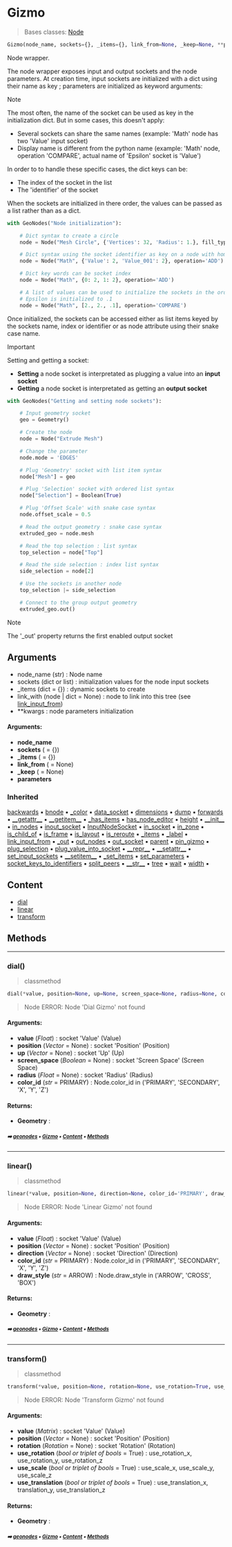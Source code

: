 # Gizmo

> Bases classes: [Node](core-treea-node.md#node)

``` python
Gizmo(node_name, sockets={}, _items={}, link_from=None, _keep=None, **parameters)
```

Node wrapper.

 The node wrapper exposes input and output sockets and the node parameters.
 At creation time, input sockets are initialized with a dict using their name as key ;
 parameters are initialized as keyword arguments:

 > [!NOTE]
 > The most often, the name of the socket can be used as key in the initialization dict.
 > But in some cases, this doesn't apply:
 > - Several sockets can share the same names (example: 'Math' node has two 'Value' input socket)
 > - Display name is different from the python name (example: 'Math' node, operation 'COMPARE', actual name
 >   of 'Epsilon' socket is 'Value')

 In order to to handle these specific cases, the dict keys can be:
 - The index of the socket in the list
 - The 'identifier' of the socket

 When the sockets are initialized in there order, the values can be passed
 as a list rather than as a dict.

 ``` python
 with GeoNodes("Node initialization"):

     # Dict syntax to create a circle
     node = Node("Mesh Circle", {'Vertices': 32, 'Radius': 1.}, fill_type='NGON')

     # Dict syntax using the socket identifier as key on a node with homonym sockets
     node = Node("Math", {'Value': 2, 'Value_001': 2}, operation='ADD')

     # Dict key words can be socket index
     node = Node("Math", {0: 2, 1: 2}, operation='ADD')

     # A list of values can be used to initialize the sockets in the order they appear
     # Epsilon is initialized to .1
     node = Node("Math", [2., 2., .1], operation='COMPARE')
 ```

 Once initialized, the sockets can be accessed either as list items keyed by the sockets name,
 index or identifier or as node attribute using their snake case name.

 > [!IMPORTANT]
 > Setting and getting a socket:
 > - **Setting** a node socket is interpretated as plugging a value into an **input socket**
 > - **Getting** a node socket is interpretated as getting an **output socket**

 ``` python
 with GeoNodes("Getting and setting node sockets"):

     # Input geometry socket
     geo = Geometry()

     # Create the node
     node = Node("Extrude Mesh")

     # Change the parameter
     node.mode = 'EDGES'

     # Plug 'Geometry' socket with list item syntax
     node["Mesh"] = geo

     # Plug 'Selection' socket with ordered list syntax
     node["Selection"] = Boolean(True)

     # Plug 'Offset Scale' with snake case syntax
     node.offset_scale = 0.5

     # Read the output geometry : snake case syntax
     extruded_geo = node.mesh

     # Read the top selection : list syntax
     top_selection = node["Top"]

     # Read the side selection : index list syntax
     side_selection = node[2]

     # Use the sockets in another node
     top_selection |= side_selection

     # Connect to the group output geometry
     extruded_geo.out()
 ```

 > [!NOTE]
>  The '_out' property returns the first enabled output socket

 Arguments
 ---------
 - node_name (str) : Node name
 - sockets (dict or list) : initialization values for the node input sockets
 - _items (dict = {}) : dynamic sockets to create
 - link_with (node | dict = None) : node to link into this tree (see [link_input_from](node.md#link_input_from))
 - **kwargs : node parameters initialization

#### Arguments:
- **node_name**
- **sockets** ( = {})
- **_items** ( = {})
- **link_from** ( = None)
- **_keep** ( = None)
- **parameters**

### Inherited

[backwards](core-treea-node.md#backwards) :black_small_square: [bnode](core-treea-node.md#bnode) :black_small_square: [\_color](node.md#_color) :black_small_square: [data_socket](node.md#data_socket) :black_small_square: [dimensions](core-treea-node.md#dimensions) :black_small_square: [dump](core-treea-node.md#dump) :black_small_square: [forwards](core-treea-node.md#forwards) :black_small_square: [\_\_getattr__](groupf.md#__getattr__) :black_small_square: [\_\_getitem__](domain.md#__getitem__) :black_small_square: [\_has_items](node.md#_has_items) :black_small_square: [has_node_editor](core-treea-node.md#has_node_editor) :black_small_square: [height](core-treea-node.md#height) :black_small_square: [\_\_init__](core-treea-node.md#__init__) :black_small_square: [in_nodes](core-treea-node.md#in_nodes) :black_small_square: [inout_socket](node.md#inout_socket) :black_small_square: [InputNodeSocket](node.md#inputnodesocket) :black_small_square: [in_socket](node.md#in_socket) :black_small_square: [in_zone](core-treea-node.md#in_zone) :black_small_square: [is_child_of](core-treea-node.md#is_child_of) :black_small_square: [is_frame](core-treea-node.md#is_frame) :black_small_square: [is_layout](core-treea-node.md#is_layout) :black_small_square: [is_reroute](core-treea-node.md#is_reroute) :black_small_square: [\_items](node.md#_items) :black_small_square: [\_label](node.md#_label) :black_small_square: [link_input_from](node.md#link_input_from) :black_small_square: [\_out](node.md#_out) :black_small_square: [out_nodes](core-treea-node.md#out_nodes) :black_small_square: [out_socket](node.md#out_socket) :black_small_square: [parent](core-treea-node.md#parent) :black_small_square: [pin_gizmo](node.md#pin_gizmo) :black_small_square: [plug_selection](node.md#plug_selection) :black_small_square: [plug_value_into_socket](node.md#plug_value_into_socket) :black_small_square: [\_\_repr__](core-treea-node.md#__repr__) :black_small_square: [\_\_setattr__](node.md#__setattr__) :black_small_square: [set_input_sockets](node.md#set_input_sockets) :black_small_square: [\_\_setitem__](node.md#__setitem__) :black_small_square: [\_set_items](node.md#_set_items) :black_small_square: [set_parameters](node.md#set_parameters) :black_small_square: [socket_keys_to_identifiers](node.md#socket_keys_to_identifiers) :black_small_square: [split_peers](core-treea-node.md#split_peers) :black_small_square: [\_\_str__](core-treea-node.md#__str__) :black_small_square: [tree](core-treea-node.md#tree) :black_small_square: [wait](core-treea-node.md#wait) :black_small_square: [width](core-treea-node.md#width) :black_small_square:

## Content

- [dial](gizmo.md#dial)
- [linear](gizmo.md#linear)
- [transform](gizmo.md#transform)

## Methods



----------
### dial()

> classmethod

``` python
dial(*value, position=None, up=None, screen_space=None, radius=None, color_id='PRIMARY')
```

> Node ERROR: Node 'Dial Gizmo' not found

#### Arguments:
- **value** (_Float_) : socket 'Value' (Value)
- **position** (_Vector_ = None) : socket 'Position' (Position)
- **up** (_Vector_ = None) : socket 'Up' (Up)
- **screen_space** (_Boolean_ = None) : socket 'Screen Space' (Screen Space)
- **radius** (_Float_ = None) : socket 'Radius' (Radius)
- **color_id** (_str_ = PRIMARY) : Node.color_id in ('PRIMARY', 'SECONDARY', 'X', 'Y', 'Z')



#### Returns:
- **Geometry** :

##### <sub>:arrow_right: [geonodes](index.md#geonodes) :black_small_square: [Gizmo](gizmo.md#gizmo) :black_small_square: [Content](gizmo.md#content) :black_small_square: [Methods](gizmo.md#methods)</sub>

----------
### linear()

> classmethod

``` python
linear(*value, position=None, direction=None, color_id='PRIMARY', draw_style='ARROW')
```

> Node ERROR: Node 'Linear Gizmo' not found

#### Arguments:
- **value** (_Float_) : socket 'Value' (Value)
- **position** (_Vector_ = None) : socket 'Position' (Position)
- **direction** (_Vector_ = None) : socket 'Direction' (Direction)
- **color_id** (_str_ = PRIMARY) : Node.color_id in ('PRIMARY', 'SECONDARY', 'X', 'Y', 'Z')
- **draw_style** (_str_ = ARROW) : Node.draw_style in ('ARROW', 'CROSS', 'BOX')



#### Returns:
- **Geometry** :

##### <sub>:arrow_right: [geonodes](index.md#geonodes) :black_small_square: [Gizmo](gizmo.md#gizmo) :black_small_square: [Content](gizmo.md#content) :black_small_square: [Methods](gizmo.md#methods)</sub>

----------
### transform()

> classmethod

``` python
transform(*value, position=None, rotation=None, use_rotation=True, use_scale=True, use_translation=True)
```

> Node ERROR: Node 'Transform Gizmo' not found

#### Arguments:
- **value** (_Matrix_) : socket 'Value' (Value)
- **position** (_Vector_ = None) : socket 'Position' (Position)
- **rotation** (_Rotation_ = None) : socket 'Rotation' (Rotation)
- **use_rotation** (_bool or triplet of bools_ = True) : use_rotation_x, use_rotation_y, use_rotation_z
- **use_scale** (_bool or triplet of bools_ = True) : use_scale_x, use_scale_y, use_scale_z
- **use_translation** (_bool or triplet of bools_ = True) : use_translation_x, translation_y, use_translation_z



#### Returns:
- **Geometry** :

##### <sub>:arrow_right: [geonodes](index.md#geonodes) :black_small_square: [Gizmo](gizmo.md#gizmo) :black_small_square: [Content](gizmo.md#content) :black_small_square: [Methods](gizmo.md#methods)</sub>
